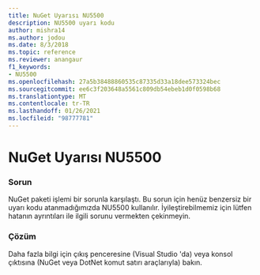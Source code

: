 ```yaml
---
title: NuGet Uyarısı NU5500
description: NU5500 uyarı kodu
author: mishra14
ms.author: jodou
ms.date: 8/3/2018
ms.topic: reference
ms.reviewer: anangaur
f1_keywords:
- NU5500
ms.openlocfilehash: 27a5b38488860535c87335d33a18dee573324bec
ms.sourcegitcommit: ee6c3f203648a5561c809db54ebeb1d0f0598b68
ms.translationtype: MT
ms.contentlocale: tr-TR
ms.lasthandoff: 01/26/2021
ms.locfileid: "98777781"
---
```

# <a name="nuget-warning-nu5500"></a>NuGet Uyarısı NU5500

### <a name="issue"></a>Sorun

NuGet paketi işlemi bir sorunla karşılaştı. Bu sorun için henüz benzersiz bir uyarı kodu atanmadığımızda NU5500 kullanılır. İyileştirebilmemiz için lütfen hatanın ayrıntıları ile ilgili sorunu vermekten çekinmeyin.


### <a name="solution"></a>Çözüm

Daha fazla bilgi için çıkış penceresine (Visual Studio 'da) veya konsol çıktısına (NuGet veya DotNet komut satırı araçlarıyla) bakın.



